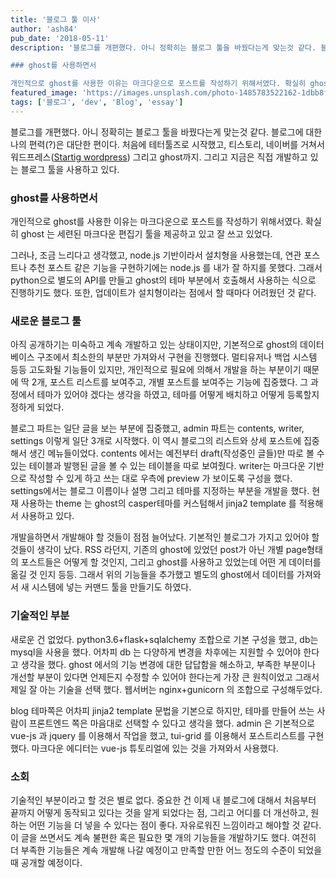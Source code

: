 ```yaml
---
title: '블로그 툴 이사'
author: 'ash84'
pub_date: '2018-05-11'
description: '블로그를 개편했다. 아니 정확히는 블로그 툴을 바꿨다는게 맞는것 같다. 블로그에 대한 나의 편력(?)은 대단한 편이다. 처음에 테터툴즈로 시작했고, 티스토리, 네이버를 거쳐서 워드프레스([Startig wordpress](https://ash84.net/2015/04/14/starting-wordpress/)) 그리고 ghost까지. 그리고 지금은 직접 개발하고 있는 블로그 툴을 사용하고 있다.

### ghost를 사용하면서 

개인적으로 ghost를 사용한 이유는 마크다운으로 포스트를 작성하기 위해서였다. 확실히 ghost 는'
featured_image: 'https://images.unsplash.com/photo-1485783522162-1dbb8ffcbe5b?ixlib=rb-0.3.5&ixid=eyJhcHBfaWQiOjEyMDd9&s=07553422992ab0c7130ba7f13ac09cbc&auto=format&fit=crop&w=1655&q=80'
tags: ['블로그', 'dev', 'Blog', 'essay']
---
```


블로그를 개편했다. 아니 정확히는 블로그 툴을 바꿨다는게 맞는것 같다. 블로그에 대한 나의 편력(?)은 대단한 편이다. 처음에 테터툴즈로 시작했고, 티스토리, 네이버를 거쳐서 워드프레스([Startig wordpress](https://ash84.net/2015/04/14/starting-wordpress/)) 그리고 ghost까지. 그리고 지금은 직접 개발하고 있는 블로그 툴을 사용하고 있다.

### ghost를 사용하면서 

개인적으로 ghost를 사용한 이유는 마크다운으로 포스트를 작성하기 위해서였다. 확실히 ghost 는 세련된 마크다운 편집기 툴을 제공하고 있고 잘 쓰고 있었다. 

그러나, 조금 느리다고 생각했고, node.js 기반이라서 설치형을 사용했는데, 연관 포스트나 추천 포스트 같은 기능을 구현하기에는 node.js 를 내가 잘 하지를 못했다. 그래서 python으로 별도의 API를 만들고 ghost의 테마 부분에서 호출해서 사용하는 식으로 진행하기도 했다. 또한, 업데이트가 설치형이라는 점에서 할 때마다 어려웠던 것 같다. 

### 새로운 블로그 툴

아직 공개하기는 미숙하고 계속 개발하고 있는 상태이지만, 기본적으로 ghost의 데이터베이스 구조에서 최소한의 부분만 가져와서 구현을 진행했다. 멀티유저나 백업 시스템 등등 고도화될 기능들이 있지만, 개인적으로 필요에 의해서 개발을 하는 부분이기 때문에 딱 2개, 포스트 리스트를 보여주고, 개별 포스트를 보여주는 기능에 집중했다. 그 과정에서 테마가 있어야 겠다는 생각을 하였고, 테마를 어떻게 배치하고 어떻게 등록할지 정하게 되었다.  

블로그 파트는 일단 글을 보는 부분에 집중했고, admin 파트는 contents, writer, settings 이렇게 일단 3개로 시작했다. 이 역시 블로그의 리스트와 상세 포스트에 집중해서 생긴 메뉴들이었다. contents 에서는 예전부터 draft(작성중인 글들)만 따로 볼 수 있는 테이블과 발행된 글을 볼 수 있는 테이블을 따로 보여줬다. writer는 마크다운 기반으로 작성할 수 있게 하고 쓰는 대로 우측에 preview 가 보이도록 구성을 했다. settings에서는 블로그 이름이나 설명 그리고 테마를 지정하는 부분을 개발을 했다. 현재 사용하는 theme 는 ghost의 casper테마를 커스텀해서 jinja2 template 를 적용해서 사용하고 있다. 

개발을하면서 개발해야 할 것들이 점점 늘어났다. 기본적인 블로그가 가지고 있어야 할 것들이 생각이 났다.  RSS 라던지, 기존의 ghost에 있었던 post가 아닌 개별 page형태의 포스트들은 어떻게 할 것인지, 그리고 ghost를 사용하고 있었는데 어떤 게 데이터를 옮길 것 인지 등등. 그래서 위의 기능들을 추가했고 별도의 ghost에서 데이터를 가져와서 새 시스템에 넣는 커맨드 툴을 만들기도 하였다. 

### 기술적인 부분

새로운 건 없었다. python3.6+flask+sqlalchemy 조합으로 기본 구성을 했고, db는 mysql을 사용을 했다. 어차피 db 는 다양하게 변경을 차후에는 지원할 수 있어야 한다고 생각을 했다. ghost 에서의 기능 변경에 대한 답답함을 해소하고, 부족한 부분이나 개선할 부분이 있다면 언제든지 수정할 수 있어야 한다는게 가장 큰 원칙이었고 그래서 제일 잘 아는 기술을 선택 했다. 웹서버는 nginx+gunicorn 의 조합으로 구성해두었다. 

blog 테마쪽은 어차피 jinja2 template 문법을 기본으로 하지만, 테마를 만들어 쓰는 사람이 프론트엔드 쪽은 마음대로 선택할 수 있다고 생각을 했다. admin 은 기본적으로 vue-js 과 jquery 를 이용해서 작업을 했고, tui-grid 를 이용해서 포스트리스트를 구현했다. 마크다운 에디터는 vue-js 튜토리얼에 있는 것을 가져와서 사용했다. 

### 소회 

기술적인 부분이라고 할 것은 별로 없다. 중요한 건 이제 내 블로그에 대해서 처음부터 끝까지 어떻게 동작되고 있다는 것을 알게 되었다는 점, 그리고 어디를 더 개선하고, 원하는 어떤 기능을 더 넣을 수 있다는 점이 좋다. 자유로워진 느낌이라고 해야할 것 같다. 이 글을 쓰면서도 계속 불편한 혹은 필요한 몇 개의 기능들을 개발하기도 했다. 여전히 더 부족한 기능들은 계속 개발해 나갈 예정이고 만족할 만한 어느 정도의 수준이 되었을 때 공개할 예정이다. 

